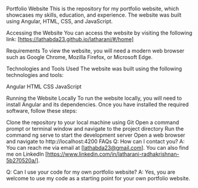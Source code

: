 Portfolio Website
This is the repository for my portfolio website, which showcases my skills, education, and experience. The website was built using Angular, HTML, CSS, and JavaScript.

Accessing the Website
You can access the website by visiting the following link: [https://lathabda23.github.io/latharani/#/home]

Requirements
To view the website, you will need a modern web browser such as Google Chrome, Mozilla Firefox, or Microsoft Edge.

Technologies and Tools Used
The website was built using the following technologies and tools:

Angular
HTML
CSS
JavaScript

Running the Website Locally
To run the website locally, you will need to install Angular and its dependencies. Once you have installed the required software, follow these steps:

Clone the repository to your local machine using Git
Open a command prompt or terminal window and navigate to the project directory
Run the command ng serve to start the development server
Open a web browser and navigate to http://localhost:4200
FAQs
Q: How can I contact you?
A: You can reach me via email at [lathabda23@gmail.com]. You can also find me on LinkedIn  [https://www.linkedin.com/in/latharani-radhakrishnan-5b270520a/].

Q: Can I use your code for my own portfolio website?
A: Yes, you are welcome to use my code as a starting point for your own portfolio website.
